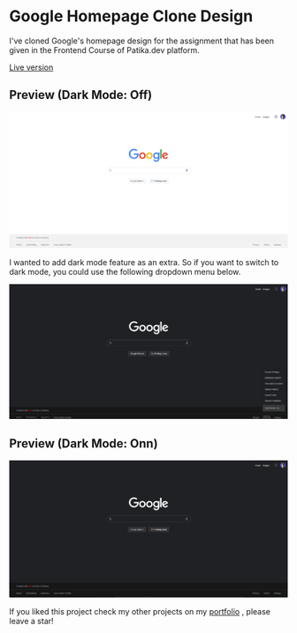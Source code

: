 # Google Homepage Clone Design

I've cloned Google's homepage design for the assignment that has been given in the Frontend Course of Patika.dev platform.

[Live version](https://ardacanbakis.github.io/googleClone/)

## Preview (Dark Mode: Off)

![Light Mode On](https://github.com/ardacanbakis/googleClone/blob/main/assets/readMe/lightMode.png)

I wanted to add dark mode feature as an extra. So if you want to switch to dark mode, you could use the following dropdown menu below.

![Toggle](https://github.com/ardacanbakis/googleClone/blob/main/assets/readMe/toggle.png)

## Preview (Dark Mode: Onn)

![Dark Mode On](https://github.com/ardacanbakis/googleClone/blob/main/assets/readMe/darkMode.png)

If you liked this project check my other projects on my [portfolio](https://ardacanbakis.com) , please leave a star!
